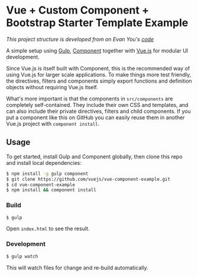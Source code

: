 # Vue + Custom Component + Bootstrap Starter Template Example

<i>This project structure is developed from on Evan You's <a href="https://github.com/vuejs/vue-component-example" target="_blank">code</a></i>

A simple setup using [Gulp](http://gulpjs.com), [Component](http://github.com/component/component) together with [Vue.js](http://vuejs.org) for modular UI development.

Since Vue.js is itself built with Component, this is the recommended way of using Vue.js for larger scale applications. To make things more test friendly, the directives, filters and components simply export functions and definition objects without requiring Vue.js itself.

What's more important is that the components in `src/components` are completely self-contained. They include their own CSS and templates, and can also include their private directives, filters and child components. If you put a component like this on GitHub you can easily reuse them in another Vue.js project with `component install`.

## Usage

To get started, install Gulp and Component globally, then clone this repo and install local dependencies:

``` bash
$ npm install -g gulp component
$ git clone https://github.com/vuejs/vue-component-example.git
$ cd vue-component-example
$ npm install && component install
```

### Build

``` bash
$ gulp
```

Open `index.html` to see the result.

### Development

``` bash
$ gulp watch
```

This will watch files for change and re-build automatically.
